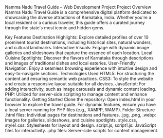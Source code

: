 Namma Nadu Travel Guide – Web Development Project
Project Overview
Namma Nadu Travel Guide is a comprehensive digital platform dedicated to showcasing the diverse attractions of Karnataka, India. Whether you're a local resident or a curious traveler, this guide offers a curated journey through the state's most iconic and hidden gems.

Key Features
Destination Highlights: Explore detailed profiles of over 10 prominent tourist destinations, including historical sites, natural wonders, and cultural landmarks.
Interactive Visuals: Engage with dynamic image galleries and slideshows that capture the essence of each location.
Local Cuisine Spotlights: Discover the flavors of Karnataka through descriptions and images of traditional dishes and local eateries.
User-Friendly Navigation: Enjoy a seamless browsing experience with intuitive design and easy-to-navigate sections.
Technologies Used
HTML5: For structuring the content and ensuring semantic web practices.
CSS3: To style the website and create a responsive layout suitable for all devices.
JavaScript: For adding interactivity, such as image carousels and dynamic content loading.
PHP: Utilized for server-side scripting to manage content and enhance functionality.
Getting Started
Clone the repository:
Open index.html in your browser to explore the travel guide.
For dynamic features, ensure you have a local server running for PHP files (e.g., XAMPP, WAMP).
Folder Structure
.html files: Individual pages for destinations and features.
.jpg, .png, .webp: Images for galleries, slideshows, and cuisine spotlights.
style.css, style1.css: Stylesheets for layout and design.
script.js, script1.js: JavaScript files for interactivity.
.php files: Server-side scripts for content management.
